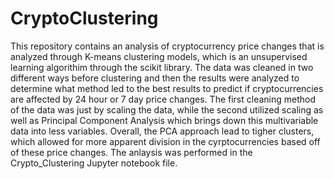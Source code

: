 # CryptoClustering

This repository contains an analysis of cryptocurrency price changes that is analyzed through K-means clustering models, which is an unsupervised learning algorithim through the scikit library. The data was cleaned in two different ways before clustering and then the results were analyzed to determine what method led to the best results to predict if cryptocurrencies are affected by 24 hour or 7 day price changes. The first cleaning method of the data was just by scaling the data, while the second utilized scaling as well as Principal Component Analysis which brings down this multivariable data into less variables. Overall, the PCA approach lead to tigher clusters, which allowed for more apparent division in the cyrptocurrencies based off of these price changes. The anlaysis was performed in the Crypto_Clustering Jupyter notebook file.
